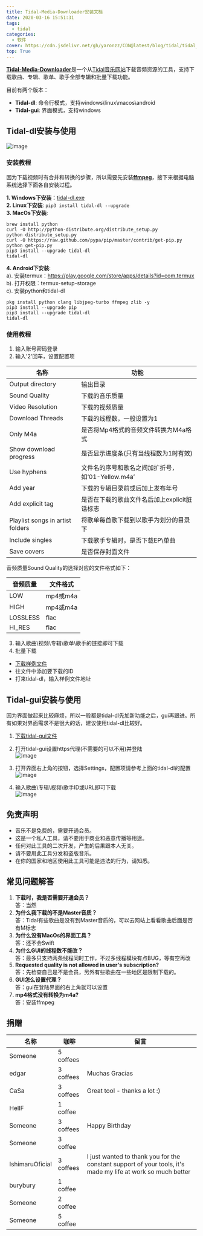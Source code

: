 ```yaml
---
title: Tidal-Media-Downloader安装文档
date: 2020-03-16 15:51:31
tags: 
  - tidal
categories: 
  - 软件
cover: https://cdn.jsdelivr.net/gh/yaronzz/CDN@latest/blog/tidal/tidal_gui_login.jpg
top: True
---
```



[**Tidal-Media-Downloader**](https://github.com/yaronzz/Tidal-Media-Downloader)是一个从[Tidal音乐网站](https://listen.tidal.com/)下载音频资源的工具，支持下载歌曲、专辑、歌单、歌手全部专辑和批量下载功能。

目前有两个版本：
- **Tidal-dl**: 命令行模式，支持windows\linux\macos\android
- **Tidal-gui**: 界面模式，支持windows




## Tidal-dl安装与使用
![image](https://cdn.jsdelivr.net/gh/yaronzz/CDN@latest/blog/tidal/tidal_dl_log.jpg)

### 安装教程
因为下载视频时有合并和转换的步骤，所以需要先安装[**ffmpeg**](http://ffmpeg.org/)，接下来根据电脑系统选择下面各自安装过程。

**1. Windows下安装**：[tidal-dl.exe](https://github.com/yaronzz/Tidal-Media-Downloader/tree/master/TIDALDL-PY/exe)  
**2. Linux下安装**: ```pip3 install tidal-dl --upgrade```  
**3. MacOs下安装**:  
```
brew install python
curl -O http://python-distribute.org/distribute_setup.py
python distribute_setup.py
curl -O https://raw.github.com/pypa/pip/master/contrib/get-pip.py
python get-pip.py
pip3 install --upgrade tidal-dl
tidal-dl
```
**4. Android下安装**:  
a). 安装termux：https://play.google.com/store/apps/details?id=com.termux  
b). 打开权限：termux-setup-storage  
c). 安装python和tidal-dl  
```
pkg install python clang libjpeg-turbo ffmpeg zlib -y
pip3 install --upgrade pip
pip3 install --upgrade tidal-dl
tidal-dl
```

### 使用教程
1. 输入账号密码登录
2. 输入'2'回车，设置配置项

| 名称  | 功能   |
| --------- | ------ |
| Output directory  | 输出目录 |
| Sound Quality  | 下载的音乐质量 |
| Video Resolution  | 下载的视频质量 |
| Download Threads  | 下载的线程数，一般设置为1 |
| Only M4a  | 是否将Mp4格式的音频文件转换为M4a格式 |
| Show download progress  | 是否显示进度条(只有当线程数为1时有效) |
| Use hyphens  | 文件名的序号和歌名之间加扩折号，如‘01-Yellow.m4a’ |
| Add year  | 下载的专辑目录前或后加上发布年号 |
| Add explicit tag | 是否在下载的歌曲文件名后加上explicit脏话标志 |
| Playlist songs in artist folders  | 将歌单每首歌下载到以歌手为划分的目录下 |
| Include singles  | 下载歌手专辑时，是否下载EP\单曲 |
| Save covers  | 是否保存封面文件 |

音频质量Sound Quality的选择对应的文件格式如下： 
 
| 音频质量  | 文件格式   |
| --------- | ------ |
| LOW  | mp4或m4a |
| HIGH  | mp4或m4a |
| LOSSLESS  | flac |
| HI_RES  | flac |

3. 输入歌曲\视频\专辑\歌单\歌手的链接即可下载
4. 批量下载
- [下载样例文件](https://github.com/yaronzz/Tidal-Media-Downloader/blob/master/TIDALDL-PY/dllist-example.ini)
- 往文件中添加要下载的ID
- 打来tidal-dl，输入样例文件地址

## Tidal-gui安装与使用
因为界面做起来比较麻烦，所以一般都是tidal-dl先加新功能之后，gui再跟进。所有如果对界面需求不是很大的话，建议使用tidal-dl比较好。

1. [下载tidal-gui文件](https://github.com/yaronzz/Tidal-Media-Downloader/releases)
2. 打开tidal-gui设置https代理(不需要的可以不用)并登陆  
![image](https://cdn.jsdelivr.net/gh/yaronzz/CDN@latest/blog/tidal/tidal_gui_login.jpg)

3. 打开界面右上角的按钮，选择Settings，配置项请参考上面的tidal-dl的配置  
![image](https://cdn.jsdelivr.net/gh/yaronzz/CDN@latest/blog/tidal/tidal_gui_settings.jpg)

4. 输入歌曲\专辑\视频\歌手ID或URL即可下载  
![image](https://cdn.jsdelivr.net/gh/yaronzz/CDN@latest/blog/tidal/tidal_gui_example.jpg)


## 免责声明
- 音乐不是免费的，需要开通会员。
- 这是一个私人工具，请不要用于商业和恶意传播等用途。
- 任何对此工具的二次开发，产生的后果跟本人无关。
- 请不要用此工具分发和盗版音乐。
- 在你的国家和地区使用此工具可能是违法的行为，请知悉。


## 常见问题解答
1. **下载时，我是否需要开通会员？**   
答：当然
2. **为什么我下载的不是Master音质？**  
答：Tidal有些歌曲是没有到Master音质的，可以去网站上看看歌曲后面是否有M标志
3. **为什么没有MacOs的界面工具？**  
答：还不会Swift
4. **为什么GUI的线程数不能改？**  
答：最多只支持两条线程同时工作，不过多线程模块有点BUG，等有空再改
5. **Requested quality is not allowed in user's subscription?**  
答：先检查自己是不是会员，另外有些歌曲在一些地区是限制下载的。
6. **GUI怎么设置代理？**  
答：gui在登陆界面的右上角就可以设置
7. **mp4格式没有转换为m4a?**  
答：安装ffmpeg

## 捐赠
| 名称  | 咖啡  | 留言 |
| --------- | ------ | ------ |
| Someone | 5 coffees |
| edgar | 3 coffees | Muchas Gracias |
| CaSa | 3 coffees | Great tool - thanks a lot :) |
| HellF | 1 coffee |
| Someone | 3 coffees | Happy Birthday |
| Someone | 3 coffee |
| IshimaruOficial | 3 coffees | I just wanted to thank you for the constant support of your tools, it's made my life at work so much better |
| burybury | 1 coffee |
| Someone | 2 coffee |
| Someone | 5 coffee |


